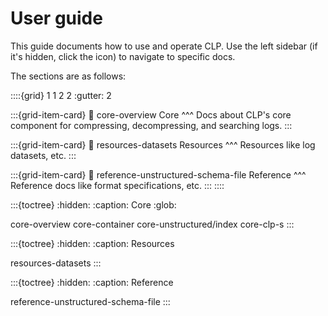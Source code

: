 # User guide

This guide documents how to use and operate CLP. Use the left sidebar (if it's hidden, click the
<i class="fa fa-bars"></i> icon) to navigate to specific docs.

The sections are as follows:

::::{grid} 1 1 2 2
:gutter: 2

:::{grid-item-card}
:link: core-overview
Core
^^^
Docs about CLP's core component for compressing, decompressing, and searching logs. 
:::

:::{grid-item-card}
:link: resources-datasets
Resources
^^^
Resources like log datasets, etc. 
:::

:::{grid-item-card}
:link: reference-unstructured-schema-file
Reference
^^^
Reference docs like format specifications, etc. 
:::
::::

:::{toctree}
:hidden:
:caption: Core
:glob:

core-overview
core-container
core-unstructured/index
core-clp-s
:::

:::{toctree}
:hidden:
:caption: Resources

resources-datasets
:::

:::{toctree}
:hidden:
:caption: Reference

reference-unstructured-schema-file
:::
